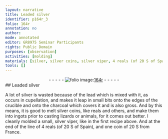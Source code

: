 ```yaml
---
layout: narrative
title: Leaded silver
identifier: p164r_3
folio: 164r
annotation: no
author:
mode: annotated
editor: GR8975 Seminar Participants
rights: Public Domain
purposes: [observation]
activities: [molding]
materials: [silver, silver coins, silver viper, 4 reals (of 20 S of Spain), one coin of 20 S from France]
tools: []
---
```


 <div class="folio" align="center">- - - - - <a href="http://gallica.bnf.fr/ark:/12148/btv1b10500001g/f333.item" target="_blank"><img src="https://cu-mkp.github.io/GR8975-edition/assets/photo-icon.png" alt="folio image: " style="display:inline-block; margin-bottom:-3px;"/>164r</a> - - - - - </div> 
## Leaded silver

 
<span class="activity">A lot of <span class="material">silver</span> is wasted because of the lead which is mixed with it, as occurs in cupellation, and makes it leap in small bits onto the edges of the crucible and onto the charcoal which covers it and is also gross. And by this means, it is good to melt <span class="material">silver coins</span>, like reals and others, and make them into ingots prior to casting lizards or animals, for it comes out better. I cleanly molded a small, <span class="material">silver viper</span>, like in the first recipe above. And at the end of the line of <span class="material">4 reals (of 20 S of Spain)</span>, and <span class="material">one coin of 20 S from France</span>.</span>
 